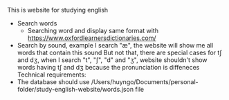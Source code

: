 This is website for studying english
- Search words
    + Searching word and display same format with https://www.oxfordlearnersdictionaries.com/
- Search by sound, example I search "æ", the website will show me all words that contain this sound
    But not that, there are special cases for tʃ and dʒ, when I search "t", "ʃ", "d" and "ʒ", website shouldn't show words having tʃ and dʒ because the pronunciation is diffeneces
Technical requirements:
- The database should use /Users/huyngo/Documents/personal-folder/study-english-website/words.json file

